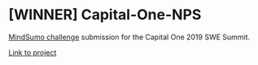 # [WINNER] Capital-One-NPS
[MindSumo challenge](https://www.mindsumo.com/contests/national-park-api) submission for the Capital One 2019 SWE Summit. 

[Link to project](https://azhu-capitalone.herokuapp.com/)
